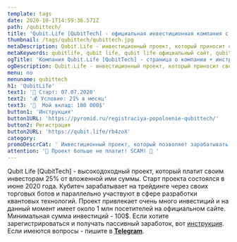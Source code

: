 ```yaml
---
template: tags
date: 2020-10-1T14:59:36.571Z
path: /qubittech/
title: 'Qubit.Life [QubitTech] - официальная инвестиционная компания с заработком 25% в месяц'
thumbnail: /tags/qubittech/qubittech.jpg
metaDescription: Qubit.Life - инвестиционный проект, который приносит своим вкладчикам 25% в месяц. На этой странице вы найдете инструкции по регистрации, инвестированию и покупки лицензии в QubitTech. Все свежие новости по проекту представлены в данном разделе  
metaKeywords: qubitlife, qubit life, qubit life официальный сайт, qubittech официальный сайт, qubittech компания, кубитеч официальный сайт, кубитек официальный сайт, qubittech ai, qubittech, кубитек, кубитеч, gubittech, oubittech, qubittech dev
ogTitle: 'Компания Qubit.Life [QubitTech] - страница о компании + инструкции по проекту'
ogDescription: Qubit.Life - инвестиционный проект, который приносит своим вкладчикам 25% в месяц. На этой странице вы найдете инструкции по регистрации, инвестированию и покупки лицензии в QubitTech. Все свежие новости по проекту представлены в данном разделе  
menu: no
menuname: qubittech
h1: 'QubitLife'
text1: '🏁 Старт: 07.07.2020'
text2: '💰 Условие: 21% в месяц'
text3: '🏦  Мой вклад: 100 000$'
button1: 'Инструкция'
button1URL: 'https://pyromid.ru/registraciya-popolnenie-qubittech/'
button2: Регистрация
button2URL: 'https://qubit.life/rb4zoX'
category:
promoDescrCat: ' Инвестиционный проект, который позволяет зарабатывать 25% в месяц на полном пассиве. Возможна покупка недвижимости или автомобиля со скидкой до 70%.'
attention: '🚫 Проект больше не платит! SCAM! 🚫 '
---
```


Qubit Life [QubitTech] - высокодоходный проект, который платит своим инвесторам 25% от вложенной ими суммы. Старт проекта состоялся в
июне 2020 года. Кубитеч зарабатывает на трейдинге через своих торговых ботов и параллельно участвуют в сфере разработки
квантовых технологий. Проект привлекает очень много инвестиций и на данный момент имеет около 1 млн посетителей на
официальном сайте. Минимальная сумма инвестиций - 100$. Если хотите зарегистрироваться и получать пассивный заработок,
вот [инструкция](https://pyromid.ru/registraciya-popolnenie-qubittech/). Если имеются вопросы - пишите в **[Telegram](https://t.me/girlwithbun)**.
